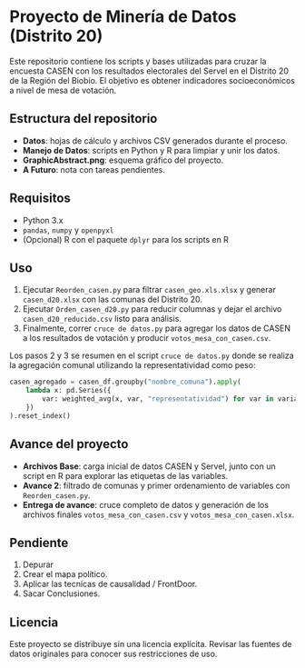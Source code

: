 # Proyecto de Minería de Datos (Distrito 20)

Este repositorio contiene los scripts y bases utilizadas para cruzar la
encuesta CASEN con los resultados electorales del Servel en el Distrito 20 de
la Región del Biobío. El objetivo es obtener indicadores socioeconómicos a
nivel de mesa de votación.

## Estructura del repositorio

- **Datos**: hojas de cálculo y archivos CSV generados durante el proceso.
- **Manejo de Datos**: scripts en Python y R para limpiar y unir los datos.
- **GraphicAbstract.png**: esquema gráfico del proyecto.
- **A Futuro**: nota con tareas pendientes.

## Requisitos

- Python 3.x
- `pandas`, `numpy` y `openpyxl`
- (Opcional) R con el paquete `dplyr` para los scripts en R

## Uso

1. Ejecutar `Reorden_casen.py` para filtrar `casen_geo.xls.xlsx` y generar
   `casen_d20.xlsx` con las comunas del Distrito 20.
2. Ejecutar `Orden_casen_d20.py` para reducir columnas y dejar el archivo
   `casen_d20_reducido.csv` listo para análisis.
3. Finalmente, correr `cruce de datos.py` para agregar los datos de CASEN a
   los resultados de votación y producir `votos_mesa_con_casen.csv`.

Los pasos 2 y 3 se resumen en el script `cruce de datos.py` donde se realiza la
agregación comunal utilizando la representatividad como peso:

```python
casen_agregado = casen_df.groupby("nombre_comuna").apply(
    lambda x: pd.Series({
        var: weighted_avg(x, var, "representatividad") for var in variables_a_agregar
    })
).reset_index()
```

## Avance del proyecto

- **Archivos Base**: carga inicial de datos CASEN y Servel, junto con un script
  en R para explorar las etiquetas de las variables.
- **Avance 2**: filtrado de comunas y primer ordenamiento de variables con
  `Reorden_casen.py`.
- **Entrega de avance**: cruce completo de datos y generación de los archivos
  finales `votos_mesa_con_casen.csv` y `votos_mesa_con_casen.xlsx`.

## Pendiente

1. Depurar
2. Crear el mapa político.
3. Aplicar las tecnicas de causalidad / FrontDoor.
4. Sacar Conclusiones.

## Licencia

Este proyecto se distribuye sin una licencia explícita. Revisar las fuentes de
datos originales para conocer sus restricciones de uso.
